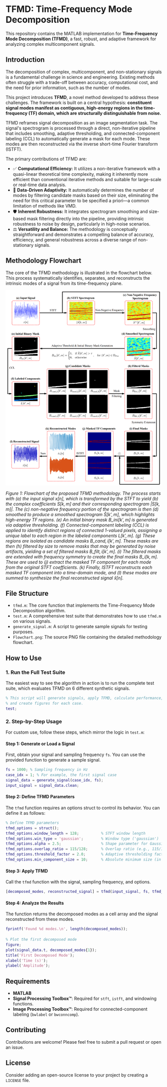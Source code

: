 # TFMD: Time-Frequency Mode Decomposition

This repository contains the MATLAB implementation for **Time-Frequency Mode Decomposition (TFMD)**, a fast, robust, and adaptive framework for analyzing complex multicomponent signals.

## Introduction

The decomposition of complex, multicomponent, and non-stationary signals is a fundamental challenge in science and engineering. Existing methods often struggle with a trade-off between accuracy, computational cost, and the need for prior information, such as the number of modes.

This project introduces **TFMD**, a novel method developed to address these challenges. The framework is built on a central hypothesis: **constituent signal modes manifest as contiguous, high-energy regions in the time-frequency (TF) domain, which are structurally distinguishable from noise.**

TFMD reframes signal decomposition as an image segmentation task. The signal's spectrogram is processed through a direct, non-iterative pipeline that includes smoothing, adaptive thresholding, and connected-component labeling (CCL) to automatically generate a mask for each mode. These modes are then reconstructed via the inverse short-time Fourier transform (ISTFT).

The primary contributions of TFMD are:

-   ✅ **Computational Efficiency:** It utilizes a non-iterative framework with a quasi-linear theoretical time complexity, making it inherently more efficient than conventional iterative methods and suitable for large-scale or real-time data analysis.
-   🧠 **Data-Driven Adaptivity:** It automatically determines the number of modes by filtering candidate masks based on their size, eliminating the need for this critical parameter to be specified a priori—a common limitation of methods like VMD.
-   🛡️ **Inherent Robustness:** It integrates spectrogram smoothing and size-based mask filtering directly into the pipeline, providing intrinsic robustness to noise by design, particularly in high-noise scenarios.
-   ⚖️ **Versatility and Balance:** The methodology is conceptually straightforward and demonstrates a compelling balance of accuracy, efficiency, and general robustness across a diverse range of non-stationary signals.

## Methodology Flowchart

The core of the TFMD methodology is illustrated in the flowchart below. This process systematically identifies, separates, and reconstructs the intrinsic modes of a signal from its time-frequency plane.

![Flowchart of the proposed TFMD methodology](Flowchart.png)

*Figure 1: Flowchart of the proposed TFMD methodology. The process starts with (a) the input signal $x[n]$, which is transformed by the STFT to yield (b) the complex coefficients $S[k,m]$ and their corresponding spectrogram $|S[k,m]|$. The (c) non-negative frequency portion of the spectrogram is then (d) smoothed to produce a smoothed spectrogram $\hat{S}[k',m]$, which highlights high-energy TF regions. (e) An initial binary mask $B\_{\text{ini}}[k',m]$ is generated via adaptive thresholding. (f) Connected-component labeling (CCL) is applied to identify distinct regions of connected 1-valued pixels, assigning a unique label to each region in the labeled components $L[k',m]$. (g) These regions are isolated as candidate masks $B\_{\text{cand}, i}[k',m]$. These masks are then (h) filtered by size to remove masks that may be generated by noise artifacts, yielding a set of filtered masks $B\_{\text{filt}, i}[k',m]$. (i) The filtered masks are extended with frequency symmetry to create the final masks $B\_{i}[k,m]$. These are used to (j) extract the masked TF component for each mode from the original STFT coefficients. (k) Finally, ISTFT reconstructs each masked TF component into a time-domain mode, and (l) these modes are summed to synthesize the final reconstructed signal $\hat{x}[n]$.*

## File Structure

-   `tfmd.m`: The core function that implements the Time-Frequency Mode Decomposition algorithm.
-   `test.m`: A comprehensive test suite that demonstrates how to use `tfmd.m` on various signals.
-   `generate_signal.m`: A script to generate sample signals for testing purposes.
-   `Flowchart.png`: The source PNG file containing the detailed methodology flowchart.

## How to Use

### 1. Run the Full Test Suite

The easiest way to see the algorithm in action is to run the complete test suite, which evaluates TFMD on 6 different synthetic signals.

```matlab
% This script will generate signals, apply TFMD, calculate performance,
% and create figures for each case.
test;
```

### 2. Step-by-Step Usage

For custom use, follow these steps, which mirror the logic in `test.m`:

#### Step 1: Generate or Load a Signal
First, obtain your signal and sampling frequency `fs`. You can use the provided function to generate a sample signal.

```matlab
fs = 1000; % Sampling frequency in Hz
case_idx = 1; % For example, the first signal case
signal_data = generate_signal(case_idx, fs);
input_signal = signal_data.clean;
```

#### Step 2: Define TFMD Parameters
The `tfmd` function requires an options struct to control its behavior. You can define it as follows:

```matlab
% Define TFMD parameters
tfmd_options = struct();
tfmd_options.window_length = 128;          % STFT window length
tfmd_options.win_type = 'gaussian';        % Window type ('gaussian')
tfmd_options.alpha = 2.5;                  % Shape parameter for Gaussian window
tfmd_options.overlap_ratio = 115/128;      % Overlap ratio (e.g., 115/128 ≈ 89.8%)
tfmd_options.threshold_factor = 2.0;       % Adaptive thresholding factor
tfmd_options.min_component_size = 10;      % Absolute minimum size (in pixels) for a component
```

#### Step 3: Apply TFMD
Call the `tfmd` function with the signal, sampling frequency, and options.

```matlab
[decomposed_modes, reconstructed_signal] = tfmd(input_signal, fs, tfmd_options);
```

#### Step 4: Analyze the Results
The function returns the decomposed modes as a cell array and the signal reconstructed from these modes.

```matlab
fprintf('Found %d modes.\n', length(decomposed_modes));

% Plot the first decomposed mode
figure;
plot(signal_data.t, decomposed_modes{1});
title('First Decomposed Mode');
xlabel('Time (s)');
ylabel('Amplitude');
```

## Requirements

-   **MATLAB**
-   **Signal Processing Toolbox™**: Required for `stft`, `istft`, and windowing functions.
-   **Image Processing Toolbox™**: Required for connected-component labeling (`bwlabel` or `bwconncomp`).

## Contributing

Contributions are welcome! Please feel free to submit a pull request or open an issue.

## License

Consider adding an open-source license to your project by creating a `LICENSE` file.
